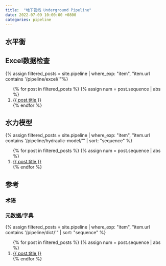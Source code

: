```yaml
---
title:  "地下管线 Underground Pipeline"
date: 2022-07-09 10:00:00 +0800
categories: pipeline
---
```


## 水平衡

## Excel数据检查

{% assign filtered_posts = site.pipeline | where_exp: "item", "item.url contains '/pipeline/excel/'"%}
<ol>
    {% for post in filtered_posts %}
    {% assign num = post.sequence | abs %}
    <li>
        <a href="{{ post.url }}">{{ post.title }}</a>
    </li>
    {% endfor %}
</ol>

## 水力模型

{% assign filtered_posts = site.pipeline | where_exp: "item", "item.url contains '/pipeline/hydraulic-model/'" | sort: "sequence" %}
<ol>
    {% for post in filtered_posts %}
    {% assign num = post.sequence | abs %}
    <li>
        <a href="{{ post.url }}">{{ post.title }}</a>
    </li>
    {% endfor %}
</ol>

## 参考

### 术语

### 元数据/字典

{% assign filtered_posts = site.pipeline | where_exp: "item", "item.url contains '/pipeline/dict/'" | sort: "sequence" %}
<ol>
    {% for post in filtered_posts %}
    {% assign num = post.sequence | abs %}
    <li>
        <a href="{{ post.url }}">{{ post.title }}</a>
    </li>
    {% endfor %}
</ol>

